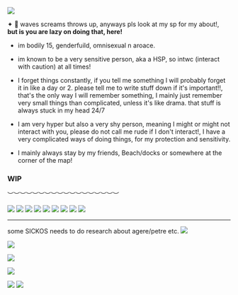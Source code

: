 ![](https://github.com/kittinan/spotify-github-profile][https://spotify-github-profile.kittinanx.com/api/view.svg?uid=31wjf2qdlaoc7c3t6q7dojmks44m&cover_image=true&theme=novatorem&show_offline=false&background_color=000000&interchange=false&bar_color=ff00ff&bar_color_cover=true)

✦ 💬 waves screams throws up, anyways pls look at my sp for my about!,
**but is you are lazy on doing that, here!**

* im bodily 15, genderfuild, omnisexual n aroace.

* im known to be a very sensitive person, aka a HSP, so intwc (interact with caution) at all times!

* I forget things constantly, if you tell me something I will probably forget it in like a day or 2. please tell me to write stuff down if it's important!!, that's the only way I will remember something, I mainly just remember very small things than complicated, unless it's like drama. that stuff is always stuck in my head 24/7

* I am very hyper but also a very shy person, meaning I might or might not interact with you, please do not call me rude if I don't interact!, I have a very complicated ways of doing things, for my protection and sensitivity.

* I mainly always stay by my friends, Beach/docks or somewhere at the corner of the map!
### WIP

︶︶︶︶︶︶︶︶︶︶︶︶︶︶︶︶︶︶

![](https://64.media.tumblr.com/ad570a59ff5eec93c093cc17f7c0e466/b2fb816dc965086f-a7/s250x400/22d2483926b623ee0816f7e3c98f10cb54385278.pnj)
![](https://64.media.tumblr.com/4c43dbefd370d5aee856f3137f9f852e/b2fb816dc965086f-0b/s250x400/d5e152e7aa56f99463f567ce769b1cd25af630e1.pnj)
![](https://external-media.spacehey.net/media/sdFxGDZEG2AQY70EtfQfCjjGzxwa2hHGxvPDqtrizHP0=/https://i.pinimg.com/474x/38/50/49/385049a5a353d1f7827a1c291e3da258--go-on-maya.jpg)
![](https://external-media.spacehey.net/media/s92F_V_-GZ9KzxX20MOSZ9yEjqrbd6PXiQBzbLZRo3Io=/https://i.ibb.co/x5Z4qD1/e892f53b91308b33cafe72e7778ae189.jpg)
![](https://external-media.spacehey.net/media/sma774ifuee-39gTOXdvY0uOGjJRUvni_GunR-mJsRew=/https://i.pinimg.com/564x/d1/7e/2f/d17e2faaef65720bb89904b50094cc7c.jpg)
![](https://external-media.spacehey.net/media/sJJGRp2CITntiYf8atYe6MWQpasNU6uqt7VWC5xm8hJI=/https://i.pinimg.com/564x/46/50/a1/4650a192d989d0aca032264e6dca932a.jpg)
![](https://external-media.spacehey.net/media/spD24BFGJr6YysXuGcKdE2s2s9Y8Uqe0kYy658kcqnd0=/https://encrypted-tbn0.gstatic.com/images?q=tbn:ANd9GcS3JTfd4sIKxDTBD8zOElmuisnfazdiu61tPw&usqp=CAU)
![](https://64.media.tumblr.com/c350575c2ba6946eb93994f1a8b6012b/80f27d3dcd63f9d6-ca/s1280x1920/f46653c661d8f2ff230398f70ec41a637a4d088d.pnj)
![](https://64.media.tumblr.com/68cb1865ce46724c5b3a1d96917c526a/a41348132c37cbf7-27/s2048x3072/a68088a12b56aa0cdd3323f7b1f0b719baaf45bb.jpg)


---

some SICKOS needs to do research about agere/petre etc.
![](https://64.media.tumblr.com/15635b6a069c2b677b6d981457974d37/972e97595460a232-47/s1280x1920/cb3f1018893905fb06be06a25b653b6c3c07fcbc.pnj)

![](https://64.media.tumblr.com/b4de484027fe37beccf77edf595517f1/972e97595460a232-2f/s1280x1920/606f271aca6d8a5a89687ca267f25bf818a1bad6.pnj)

![](https://64.media.tumblr.com/cbfee4b19a167528f4ed7a08c13e82c5/972e97595460a232-d3/s1280x1920/aa9e5fc73f16bfe3dd89dccccf91798fb39cdf6a.pnj)

![](https://64.media.tumblr.com/a9c778a3e38f6a44477f079626f356f4/972e97595460a232-b3/s1280x1920/98181632dae2846ddc61a9ffe5b7e00981edcceb.pnj)

![](https://64.media.tumblr.com/56e5dd1f0cf04c024cda4fddbdac8a33/972e97595460a232-80/s1280x1920/9f939be178ed324818132251e754dbecc7f29cef.pnj)
![](https://64.media.tumblr.com/d0a880736dbe4378642414d8ed5a0863/972e97595460a232-4f/s1280x1920/c827d5e3d9705342e400cd211e975eef3cc7a0a6.pnj)

